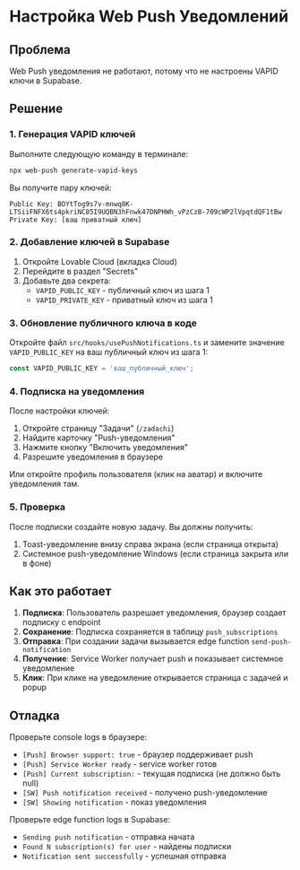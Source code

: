 # Настройка Web Push Уведомлений

## Проблема
Web Push уведомления не работают, потому что не настроены VAPID ключи в Supabase.

## Решение

### 1. Генерация VAPID ключей

Выполните следующую команду в терминале:

```bash
npx web-push generate-vapid-keys
```

Вы получите пару ключей:
```
Public Key: BOYtTog9s7v-mnwq8K-LTSiiFNFX6ts4pkriNC85I9UQBN3hFnwk47DNPHWh_vPzCzB-709cWP2lVpqtdQF1tBw
Private Key: [ваш приватный ключ]
```

### 2. Добавление ключей в Supabase

1. Откройте Lovable Cloud (вкладка Cloud)
2. Перейдите в раздел "Secrets"
3. Добавьте два секрета:
   - `VAPID_PUBLIC_KEY` - публичный ключ из шага 1
   - `VAPID_PRIVATE_KEY` - приватный ключ из шага 1

### 3. Обновление публичного ключа в коде

Откройте файл `src/hooks/usePushNotifications.ts` и замените значение `VAPID_PUBLIC_KEY` на ваш публичный ключ из шага 1:

```typescript
const VAPID_PUBLIC_KEY = 'ваш_публичный_ключ';
```

### 4. Подписка на уведомления

После настройки ключей:

1. Откройте страницу "Задачи" (`/zadachi`)
2. Найдите карточку "Push-уведомления"
3. Нажмите кнопку "Включить уведомления"
4. Разрешите уведомления в браузере

Или откройте профиль пользователя (клик на аватар) и включите уведомления там.

### 5. Проверка

После подписки создайте новую задачу. Вы должны получить:
1. Toast-уведомление внизу справа экрана (если страница открыта)
2. Системное push-уведомление Windows (если страница закрыта или в фоне)

## Как это работает

1. **Подписка**: Пользователь разрешает уведомления, браузер создает подписку с endpoint
2. **Сохранение**: Подписка сохраняется в таблицу `push_subscriptions`
3. **Отправка**: При создании задачи вызывается edge function `send-push-notification`
4. **Получение**: Service Worker получает push и показывает системное уведомление
5. **Клик**: При клике на уведомление открывается страница с задачей и popup

## Отладка

Проверьте console logs в браузере:
- `[Push] Browser support: true` - браузер поддерживает push
- `[Push] Service Worker ready` - service worker готов
- `[Push] Current subscription:` - текущая подписка (не должно быть null)
- `[SW] Push notification received` - получено push-уведомление
- `[SW] Showing notification` - показ уведомления

Проверьте edge function logs в Supabase:
- `Sending push notification` - отправка начата
- `Found N subscription(s) for user` - найдены подписки
- `Notification sent successfully` - успешная отправка
